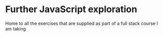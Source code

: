 # Further JavaScript exploration

Home to all the exercises that are supplied as part of a full stack course I am taking